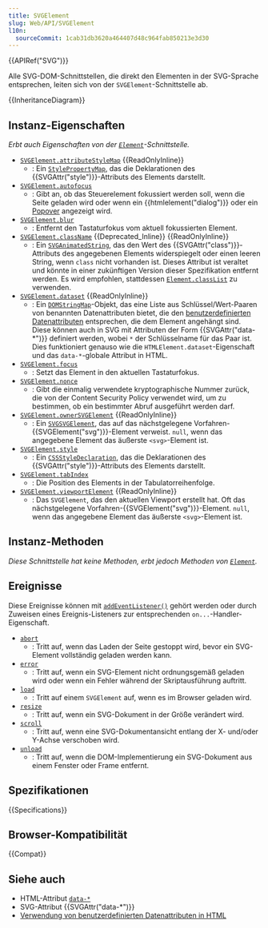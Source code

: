 ```yaml
---
title: SVGElement
slug: Web/API/SVGElement
l10n:
  sourceCommit: 1cab31db3620a464407d48c964fab850213e3d30
---
```


{{APIRef("SVG")}}

Alle SVG-DOM-Schnittstellen, die direkt den Elementen in der SVG-Sprache entsprechen, leiten sich von der `SVGElement`-Schnittstelle ab.

{{InheritanceDiagram}}

## Instanz-Eigenschaften

_Erbt auch Eigenschaften von der [`Element`](/de/docs/Web/API/Element)-Schnittstelle._

- [`SVGElement.attributeStyleMap`](/de/docs/Web/API/SVGElement/attributeStyleMap) {{ReadOnlyInline}}
  - : Ein [`StylePropertyMap`](/de/docs/Web/API/StylePropertyMap), das die Deklarationen des {{SVGAttr("style")}}-Attributs des Elements darstellt.
- [`SVGElement.autofocus`](/de/docs/Web/API/SVGElement/autofocus)
  - : Gibt an, ob das Steuerelement fokussiert werden soll, wenn die Seite geladen wird oder wenn ein {{htmlelement("dialog")}} oder ein [Popover](/de/docs/Web/HTML/Global_attributes/popover) angezeigt wird.
- [`SVGElement.blur`](/de/docs/Web/API/SVGElement/blur)
  - : Entfernt den Tastaturfokus vom aktuell fokussierten Element.
- [`SVGElement.className`](/de/docs/Web/API/SVGElement/className) {{Deprecated_Inline}} {{ReadOnlyInline}}
  - : Ein [`SVGAnimatedString`](/de/docs/Web/API/SVGAnimatedString), das den Wert des {{SVGAttr("class")}}-Attributs des angegebenen Elements widerspiegelt oder einen leeren String, wenn `class` nicht vorhanden ist. Dieses Attribut ist veraltet und könnte in einer zukünftigen Version dieser Spezifikation entfernt werden. Es wird empfohlen, stattdessen [`Element.classList`](/de/docs/Web/API/Element/classList) zu verwenden.
- [`SVGElement.dataset`](/de/docs/Web/API/SVGElement/dataset) {{ReadOnlyInline}}
  - : Ein [`DOMStringMap`](/de/docs/Web/API/DOMStringMap)-Objekt, das eine Liste aus Schlüssel/Wert-Paaren von benannten Datenattributen bietet, die den [benutzerdefinierten Datenattributen](/de/docs/Learn_web_development/Howto/Solve_HTML_problems/Use_data_attributes) entsprechen, die dem Element angehängt sind. Diese können auch in SVG mit Attributen der Form {{SVGAttr("data-*")}} definiert werden, wobei `*` der Schlüsselname für das Paar ist. Dies funktioniert genauso wie die `HTMLElement.dataset`-Eigenschaft und das `data-*`-globale Attribut in HTML.
- [`SVGElement.focus`](/de/docs/Web/API/SVGElement/focus)
  - : Setzt das Element in den aktuellen Tastaturfokus.
- [`SVGElement.nonce`](/de/docs/Web/API/SVGElement/nonce)
  - : Gibt die einmalig verwendete kryptographische Nummer zurück, die von der Content Security Policy verwendet wird, um zu bestimmen, ob ein bestimmter Abruf ausgeführt werden darf.
- [`SVGElement.ownerSVGElement`](/de/docs/Web/API/SVGElement/ownerSVGElement) {{ReadOnlyInline}}
  - : Ein [`SVGSVGElement`](/de/docs/Web/API/SVGSVGElement), das auf das nächstgelegene Vorfahren-{{SVGElement("svg")}}-Element verweist. `null`, wenn das angegebene Element das äußerste `<svg>`-Element ist.
- [`SVGElement.style`](/de/docs/Web/API/SVGElement/style)
  - : Ein [`CSSStyleDeclaration`](/de/docs/Web/API/CSSStyleDeclaration), das die Deklarationen des {{SVGAttr("style")}}-Attributs des Elements darstellt.
- [`SVGElement.tabIndex`](/de/docs/Web/API/SVGElement/tabIndex)
  - : Die Position des Elements in der Tabulatorreihenfolge.
- [`SVGElement.viewportElement`](/de/docs/Web/API/SVGElement/viewportElement) {{ReadOnlyInline}}
  - : Das `SVGElement`, das den aktuellen Viewport erstellt hat. Oft das nächstgelegene Vorfahren-{{SVGElement("svg")}}-Element. `null`, wenn das angegebene Element das äußerste `<svg>`-Element ist.

## Instanz-Methoden

_Diese Schnittstelle hat keine Methoden, erbt jedoch Methoden von [`Element`](/de/docs/Web/API/Element)._

## Ereignisse

Diese Ereignisse können mit [`addEventListener()`](/de/docs/Web/API/EventTarget/addEventListener) gehört werden oder durch Zuweisen eines Ereignis-Listeners zur entsprechenden `on...`-Handler-Eigenschaft.

- [`abort`](/de/docs/Web/API/SVGElement/abort_event)
  - : Tritt auf, wenn das Laden der Seite gestoppt wird, bevor ein SVG-Element vollständig geladen werden kann.
- [`error`](/de/docs/Web/API/SVGElement/error_event)
  - : Tritt auf, wenn ein SVG-Element nicht ordnungsgemäß geladen wird oder wenn ein Fehler während der Skriptausführung auftritt.
- [`load`](/de/docs/Web/API/SVGElement/load_event)
  - : Tritt auf einem `SVGElement` auf, wenn es im Browser geladen wird.
- [`resize`](/de/docs/Web/API/SVGElement/resize_event)
  - : Tritt auf, wenn ein SVG-Dokument in der Größe verändert wird.
- [`scroll`](/de/docs/Web/API/SVGElement/scroll_event)
  - : Tritt auf, wenn eine SVG-Dokumentansicht entlang der X- und/oder Y-Achse verschoben wird.
- [`unload`](/de/docs/Web/API/SVGElement/unload_event)
  - : Tritt auf, wenn die DOM-Implementierung ein SVG-Dokument aus einem Fenster oder Frame entfernt.

## Spezifikationen

{{Specifications}}

## Browser-Kompatibilität

{{Compat}}

## Siehe auch

- HTML-Attribut [`data-*`](/de/docs/Web/HTML/Global_attributes/data-*)
- SVG-Attribut {{SVGAttr("data-*")}}
- [Verwendung von benutzerdefinierten Datenattributen in HTML](/de/docs/Learn_web_development/Howto/Solve_HTML_problems/Use_data_attributes)
